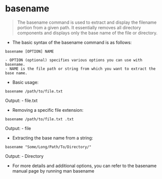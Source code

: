 # basename

> The basename command is used to extract and display the filename portion from a given path.
> It essentially removes all directory components and displays only the base name of the file or directory.

- The basic syntax of the basename command is as follows:

`basename [OPTION] NAME`

    - OPTION (optional) specifies various options you can use with basename.
    - NAME is the file path or string from which you want to extract the base name.


- Basic usage:

`basename /path/to/file.txt`

  Output:
    - file.txt

- Removing a specific file extension:

`basename /path/to/file.txt .txt`
  
  Output:
    - file

- Extracting the base name from a string:

`basename "Some/Long/Path/To/Directory/"`

  Output:
    - Directory

- For more details and additional options, you can refer to the basename manual page by running man basename
